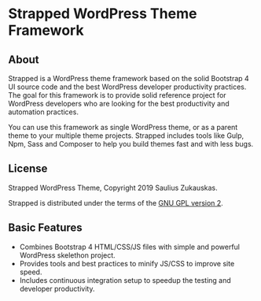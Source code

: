 # Strapped WordPress Theme Framework

## About

Strapped is a WordPress theme framework based on the solid Bootstrap 4 UI source code and the best WordPress developer productivity practices. The goal for this framework is to provide solid reference project for WordPress developers who are looking for the best productivity and automation practices.

You can use this framework as single WordPress theme, or as a parent theme to your multiple theme projects. Strapped includes tools like Gulp, Npm, Sass and Composer to help you build themes fast and with less bugs.

## License

Strapped WordPress Theme, Copyright 2019 Saulius Zukauskas.

Strapped is distributed under the terms of the [GNU GPL version 2](http://www.gnu.org/licenses/old-licenses/gpl-2.0.en.html).

## Basic Features

- Combines Bootstrap 4 HTML/CSS/JS files with simple and powerful WordPress skelethon project.
- Provides tools and best practices to minify JS/CSS to improve site speed.
- Includes continuous integration setup to speedup the testing and developer productivity.

